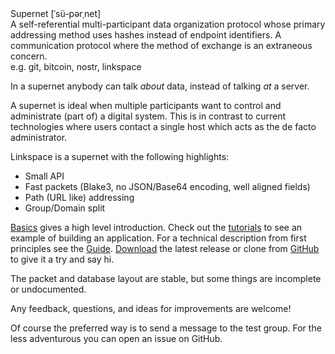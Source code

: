 <div class="definition">
Supernet  [ˈsü-pərˌnet]<br>
A self-referential multi-participant data organization protocol whose primary
addressing method uses hashes instead of endpoint identifiers.
A communication protocol where the method of exchange is an extraneous concern.<br>
e.g. git, bitcoin, nostr, linkspace
</div>

In a supernet anybody can talk _about_ data, instead of talking _at_ a server.

A supernet is ideal when multiple participants want to control and administrate (part of) a digital system.
This is in contrast to current technologies where users contact a single host which acts as the de facto administrator.

Linkspace is a supernet with the following highlights:

- Small API
- Fast packets (Blake3, no JSON/Base64 encoding, well aligned fields)
- Path (URL like) addressing
- Group/Domain split

[Basics](www.linkspace.dev/basics.html) gives a high level introduction.
Check out the [tutorials](www.linkspace.dev/docs/tutorial/index.html) to see an example of building an application.
For a technical description from first principles see the [Guide](www.linkspace.dev/docs/guide/index.html).
[Download](https://github.com/AntonSol919/linkspace/releases) the latest release or clone from [GitHub](https://github.com/AntonSol919/linkspace)
to give it a try and say hi.

The packet and database layout are stable, but some things are incomplete or undocumented.

Any feedback, questions, and ideas for improvements are welcome!

Of course the preferred way is to send a message to the test group.
For the less adventurous you can open an issue on GitHub.
